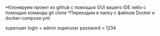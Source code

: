 *Клонируем проект из github с помощью GUI вашего IDE либо с помощью команды git clone
*Переходим в папку c файлом Docker и docker-compose.yml

superuser login = admin
superuser password = 1234
